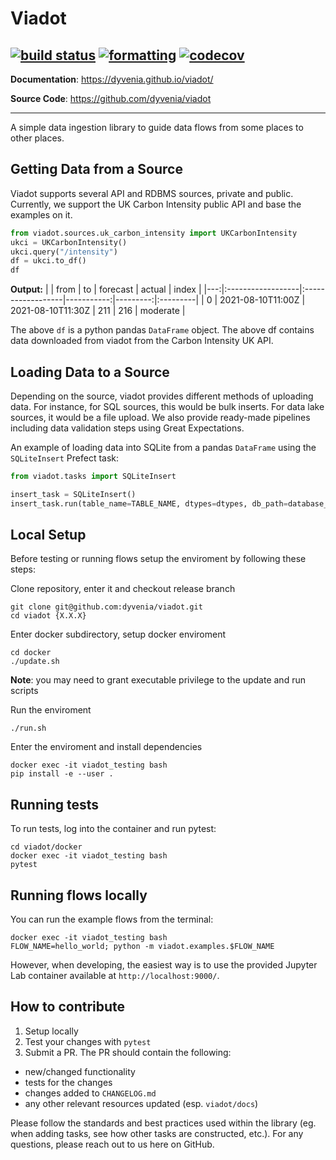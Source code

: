 # Viadot
[![build status](https://github.com/dyvenia/viadot/actions/workflows/build.yml/badge.svg)](https://github.com/dyvenia/viadot/actions/workflows/build.yml)
[![formatting](https://img.shields.io/badge/code%20style-black-000000.svg)](https://github.com/psf/black)
[![codecov](https://codecov.io/gh/Trymzet/dyvenia/branch/main/graph/badge.svg?token=k40ALkXbNq)](https://codecov.io/gh/Trymzet/dyvenia)
---

**Documentation**: <a href="https://dyvenia.github.io/viadot/" target="_blank">https://dyvenia.github.io/viadot/</a>

**Source Code**: <a href="https://github.com/dyvenia/viadot" target="_blank">https://github.com/dyvenia/viadot</a>

---

A simple data ingestion library to guide data flows from some places to other places.

## Getting Data from a Source

Viadot supports several API and RDBMS sources, private and public. Currently, we support the UK Carbon Intensity public API and base the examples on it.

```python
from viadot.sources.uk_carbon_intensity import UKCarbonIntensity
ukci = UKCarbonIntensity()
ukci.query("/intensity")
df = ukci.to_df()
df
```

**Output:**
|    | from              | to                |   forecast |   actual | index    |
|---:|:------------------|:------------------|-----------:|---------:|:---------|
|  0 | 2021-08-10T11:00Z | 2021-08-10T11:30Z |        211 |      216 | moderate |

The above `df` is a python pandas `DataFrame` object. The above df contains data downloaded from viadot from the Carbon Intensity UK API.

## Loading Data to a Source
Depending on the source, viadot provides different methods of uploading data. For instance, for SQL sources, this would be bulk inserts. For data lake sources, it would be a file upload. We also provide ready-made pipelines including data validation steps using Great Expectations.

An example of loading data into SQLite from a pandas `DataFrame` using the `SQLiteInsert` Prefect task:

```python
from viadot.tasks import SQLiteInsert

insert_task = SQLiteInsert()
insert_task.run(table_name=TABLE_NAME, dtypes=dtypes, db_path=database_path, df=df, if_exists="replace")
```

## Local Setup

Before testing or running flows setup the enviroment by following these steps:

Clone repository, enter it and checkout release branch
```
git clone git@github.com:dyvenia/viadot.git
cd viadot {X.X.X}
```

Enter docker subdirectory, setup docker enviroment

```
cd docker
./update.sh
```

__Note__: you may need to grant executable privilege to the update and run scripts

Run the enviroment

```
./run.sh
```

Enter the enviroment and install dependencies

```
docker exec -it viadot_testing bash
pip install -e --user .
```

## Running tests

To run tests, log into the container and run pytest:
```
cd viadot/docker
docker exec -it viadot_testing bash
pytest
```

## Running flows locally

You can run the example flows from the terminal:
```
docker exec -it viadot_testing bash
FLOW_NAME=hello_world; python -m viadot.examples.$FLOW_NAME
```

However, when developing, the easiest way is to use the provided Jupyter Lab container available at `http://localhost:9000/`.


## How to contribute

1. Setup locally
2. Test your changes with `pytest`
3. Submit a PR. The PR should contain the following:
- new/changed functionality
- tests for the changes
- changes added to `CHANGELOG.md`
- any other relevant resources updated (esp. `viadot/docs`)

Please follow the standards and best practices used within the library (eg. when adding tasks, see how other tasks are constructed, etc.). For any questions, please reach out to us here on GitHub.
